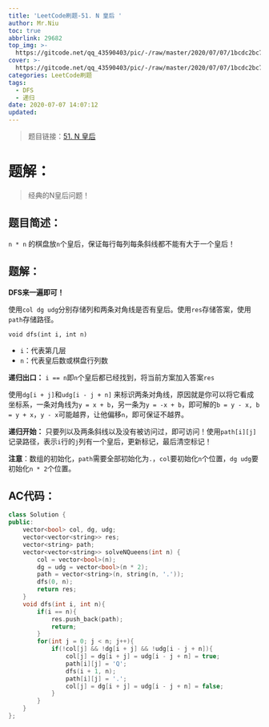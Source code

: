 ```yaml
---
title: 'LeetCode刷题-51. N 皇后 '
author: Mr.Niu
toc: true
abbrlink: 29682
top_img: >-
  https://gitcode.net/qq_43590403/pic/-/raw/master/2020/07/07/1bcdc2bc71dc053d1c14a729bb4420e7.png
cover: >-
  https://gitcode.net/qq_43590403/pic/-/raw/master/2020/07/07/1bcdc2bc71dc053d1c14a729bb4420e7.png
categories: LeetCode刷题
tags:
  - DFS
  - 递归
date: 2020-07-07 14:07:12
updated:
---
```














> 题目链接：[51. N 皇后](https://leetcode-cn.com/problems/n-queens/)



# 题解：



> 经典的N皇后问题！



## 题目简述：



`n * n` 的棋盘放`n`个皇后，保证每行每列每条斜线都不能有大于一个皇后！



## 题解：

**DFS来一遍即可！**



使用`col dg udg`分别存储列和两条对角线是否有皇后。使用`res`存储答案，使用`path`存储路径。



`void dfs(int i, int n)`

- `i`：代表第几层
- `n`：代表皇后数或棋盘行列数



**递归出口：** `i == n`即`n`个皇后都已经找到，将当前方案加入答案`res`

使用`dg[i + j]`和`udg[i - j + n]` 来标识两条对角线，原因就是你可以将它看成坐标系，一条对角线为`y = x + b`，另一条为`y = -x + b`，即可解的`b = y - x, b = y + x`，`y - x`可能越界，让他偏移`n`，即可保证不越界。



**递归开始：** 只要列以及两条斜线以及没有被访问过，即可访问！使用`path[i][j]`记录路径，表示`i`行的`j`列有一个皇后，更新标记，最后清空标记！



**注意**：数组的初始化，`path`需要全部初始化为`.`，`col`要初始化`n`个位置，`dg udg`要初始化`n * 2`个位置。





## AC代码：



```c++
class Solution {
public:
    vector<bool> col, dg, udg;
    vector<vector<string>> res;
    vector<string> path;
    vector<vector<string>> solveNQueens(int n) {
        col = vector<bool>(n);
        dg = udg = vector<bool>(n * 2);
        path = vector<string>(n, string(n, '.'));
        dfs(0, n);
        return res;
    }
    void dfs(int i, int n){
        if(i == n){
            res.push_back(path);
            return;
        }
        for(int j = 0; j < n; j++){
            if(!col[j] && !dg[i + j] && !udg[i - j + n]){
                col[j] = dg[i + j] = udg[i - j + n] = true;
                path[i][j] = 'Q';
                dfs(i + 1, n);
                path[i][j] = '.';
                col[j] = dg[i + j] = udg[i - j + n] = false;
            }
        }
    }
};
```



